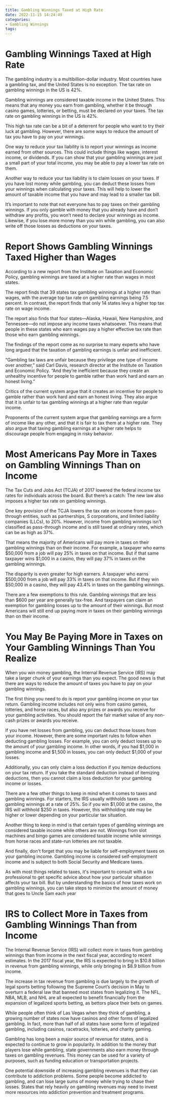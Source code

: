 ```yaml
---
title: Gambling Winnings Taxed at High Rate
date: 2022-11-15 14:24:49
categories:
- Gambling Winnings
tags:
---
```



#  Gambling Winnings Taxed at High Rate

The gambling industry is a multibillion-dollar industry. Most countries have a gambling tax, and the United States is no exception. The tax rate on gambling winnings in the US is 42%.

Gambling winnings are considered taxable income in the United States. This means that any money you earn from gambling, whether it be through casino games, lotteries, or betting, must be declared on your taxes. The tax rate on gambling winnings in the US is 42%.

This high tax rate can be a bit of a deterrent for people who want to try their luck at gambling. However, there are some ways to reduce the amount of tax you have to pay on your winnings.

One way to reduce your tax liability is to report your winnings as income earned from other sources. This could include things like wages, interest income, or dividends. If you can show that your gambling winnings are just a small part of your total income, you may be able to pay a lower tax rate on them.

Another way to reduce your tax liability is to claim losses on your taxes. If you have lost money while gambling, you can deduct these losses from your winnings when calculating your taxes. This will help to lower the amount of taxable income that you have and may lead to a smaller tax bill.

It’s important to note that not everyone has to pay taxes on their gambling winnings. If you only gamble with money that you already have and don’t withdraw any profits, you won’t need to declare your winnings as income. Likewise, if you lose more money than you win while gambling, you can also write off those losses as deductions on your taxes.

#  Report Shows Gambling Winnings Taxed Higher than Wages

According to a new report from the Institute on Taxation and Economic Policy, gambling winnings are taxed at a higher rate than wages in most states.

The report finds that 39 states tax gambling winnings at a higher rate than wages, with the average top tax rate on gambling earnings being 7.5 percent. In contrast, the report finds that only 14 states levy a higher top tax rate on wage income.

The report also finds that four states—Alaska, Hawaii, New Hampshire, and Tennessee—do not impose any income taxes whatsoever. This means that people in these states who earn wages pay a higher effective tax rate than those who earn gambling winnings.

The findings of the report come as no surprise to many experts who have long argued that the taxation of gambling earnings is unfair and inefficient.

“Gambling tax laws are unfair because they privilege one type of income over another,” said Carl Davis, research director at the Institute on Taxation and Economic Policy. “And they’re inefficient because they create an unhealthy incentive for people to gamble rather than work hard and earn an honest living.”

Critics of the current system argue that it creates an incentive for people to gamble rather than work hard and earn an honest living. They also argue that it is unfair to tax gambling winnings at a higher rate than regular income.

Proponents of the current system argue that gambling earnings are a form of income like any other, and that it is fair to tax them at a higher rate. They also argue that taxing gambling earnings at a higher rate helps to discourage people from engaging in risky behavior.

#  Most Americans Pay More in Taxes on Gambling Winnings Than on Income


The Tax Cuts and Jobs Act (TCJA) of 2017 lowered the federal income tax rates for individuals across the board. But there’s a catch: The new law also imposes a higher tax rate on gambling winnings.

One key provision of the TCJA lowers the tax rate on income from pass-through entities, such as partnerships, S corporations, and limited liability companies (LLCs), to 20%. However, income from gambling winnings isn’t classified as pass-through income and is still taxed at ordinary rates, which can be as high as 37%.

That means the majority of Americans will pay more in taxes on their gambling winnings than on their income. For example, a taxpayer who earns $50,000 from a job will pay 25% in taxes on that income. But if that same taxpayer wins $1,000 in a casino, they will pay 37% in taxes on the gambling winnings.

The disparity is even greater for high earners. A taxpayer who earns $500,000 from a job will pay 33% in taxes on that income. But if they win $50,000 in a casino, they will pay 43.4% in taxes on the gambling winnings.

There are a few exemptions to this rule. Gambling winnings that are less than $600 per year are generally tax-free. And taxpayers can claim an exemption for gambling losses up to the amount of their winnings. But most Americans will still end up paying more in taxes on their gambling winnings than on their income.

#  You May Be Paying More in Taxes on Your Gambling Winnings Than You Realize

When you win money gambling, the Internal Revenue Service (IRS) may take a larger chunk of your earnings than you expect. The good news is that there are ways to reduce the amount of taxes you have to pay on your gambling winnings.

The first thing you need to do is report your gambling income on your tax return. Gambling income includes not only wins from casino games, lotteries, and horse races, but also any prizes or awards you receive for your gambling activities. You should report the fair market value of any non-cash prizes or awards you receive.

If you have net losses from gambling, you can deduct those losses from your income. However, there are some important rules to follow when deducting gambling losses. For example, you can only deduct losses up to the amount of your gambling income. In other words, if you had $1,000 in gambling income and $1,500 in losses, you can only deduct $1,000 of your losses.

Additionally, you can only claim a loss deduction if you itemize deductions on your tax return. If you take the standard deduction instead of itemizing deductions, then you cannot claim a loss deduction for your gambling income or losses.

There are a few other things to keep in mind when it comes to taxes and gambling winnings. For starters, the IRS usually withholds taxes on gambling winnings at a rate of 25%. So if you win $1,000 at the casino, the IRS will withhold $250 in taxes. However, this withholding rate may be higher or lower depending on your particular tax situation.

Another thing to keep in mind is that certain types of gambling winnings are considered taxable income while others are not. Winnings from slot machines and bingo games are considered taxable income while winnings from horse races and state-run lotteries are not taxable.

And finally, don't forget that you may be liable for self-employment taxes on your gambling income. Gambling income is considered self-employment income and is subject to both Social Security and Medicare taxes.

As with most things related to taxes, it's important to consult with a tax professional to get specific advice about how your particular situation affects your tax bill. But by understanding the basics of how taxes work on gambling winnings, you can take steps to minimize the amount of money that goes to Uncle Sam each year

#  IRS to Collect More in Taxes from Gambling Winnings Than from Income
The Internal Revenue Service (IRS) will collect more in taxes from gambling winnings than from income in the next fiscal year, according to recent estimates. In the 2017 fiscal year, the IRS is expected to bring in $10.8 billion in revenue from gambling winnings, while only bringing in $8.9 billion from income.

The increase in tax revenue from gambling is due largely to the growth of legal sports betting following the Supreme Court’s decision in May to overturn a federal law that banned most states from legalizing it. The NFL, NBA, MLB, and NHL are all expected to benefit financially from the expansion of legalized sports betting, as bettors place their bets on games.

While people often think of Las Vegas when they think of gambling, a growing number of states now have casinos and other forms of legalized gambling. In fact, more than half of all states have some form of legalized gambling, including casinos, racetracks, lotteries, and charity gaming.

Gambling has long been a major source of revenue for states, and is expected to continue to grow in popularity. In addition to the money that players lose while gambling, state governments also earn money through taxes on gambling revenues. This money can be used for a variety of purposes, such as funding education or transportation projects.

One potential downside of increasing gambling revenues is that they can contribute to addiction problems. Some people become addicted to gambling, and can lose large sums of money while trying to chase their losses. States that rely heavily on gambling revenues may need to invest more resources into addiction prevention and treatment programs.